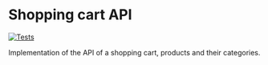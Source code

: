 # Shopping cart API
[![Tests](https://github.com/BorisPlaton/shopping_cart_api/actions/workflows/testing.yml/badge.svg)](https://github.com/BorisPlaton/shopping_cart_api/actions/workflows/testing.yml)

Implementation of the API of a shopping cart, products and their categories.
